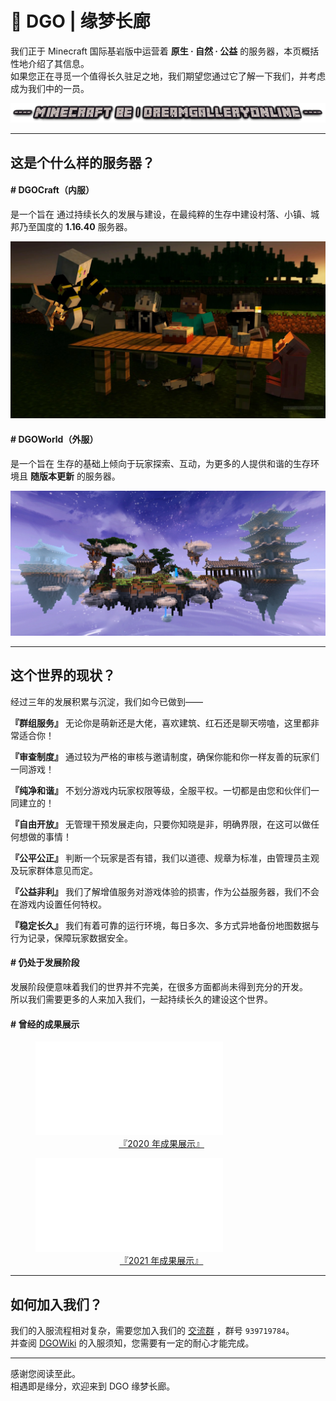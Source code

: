<!-- introduce -->

# 📜 DGO | 缘梦长廊

我们正于 Minecraft 国际基岩版中运营着 **原生 · 自然 · 公益** 的服务器，本页概括性地介绍了其信息。<br/>
如果您正在寻觅一个值得长久驻足之地，我们期望您通过它了解一下我们，并考虑成为我们中的一员。

![](images/MinecraftBE.png)

---

## 这是个什么样的服务器？

#### # DGOCraft（内服）

是一个旨在 通过持续长久的发展与建设，在最纯粹的生存中建设村落、小镇、城邦乃至国度的 **1.16.40** 服务器。

![](images/DGOGroup_1.webp '『DGO 基建组』')

#### # DGOWorld（外服）

是一个旨在 生存的基础上倾向于玩家探索、互动，为更多的人提供和谐的生存环境且 **随版本更新** 的服务器。

![](images/DGOnine.2nd_1.webp '『DGO 外服』')

---

## 这个世界的现状？

经过三年的发展积累与沉淀，我们如今已做到——

**『群组服务』** 无论你是萌新还是大佬，喜欢建筑、红石还是聊天唠嗑，这里都非常适合你！</p>

**『审查制度』** 通过较为严格的审核与邀请制度，确保你能和你一样友善的玩家们一同游戏！</p>

**『纯净和谐』** 不划分游戏内玩家权限等级，全服平权。一切都是由您和伙伴们一同建立的！</p>

**『自由开放』** 无管理干预发展走向，只要你知晓是非，明确界限，在这可以做任何想做的事情！</p>

**『公平公正』** 判断一个玩家是否有错，我们以道德、规章为标准，由管理员主观及玩家群体意见而定。</p>

**『公益非利』** 我们了解增值服务对游戏体验的损害，作为公益服务器，我们不会在游戏内设置任何特权。</p>

**『稳定长久』** 我们有着可靠的运行环境，每日多次、多方式异地备份地图数据与行为记录，保障玩家数据安全。</p>

#### # 仍处于发展阶段

发展阶段便意味着我们的世界并不完美，在很多方面都尚未得到充分的开发。<br/>
所以我们需要更多的人来加入我们，一起持续长久的建设这个世界。

#### # 曾经的成果展示

<figure style='width:80%' >
    <iframe src="//player.bilibili.com/player.html?aid=540148674&bvid=BV1Mi4y187Gk&cid=174043148&page=1" scrolling="no" border="0" frameborder="no" framespacing="0" allowfullscreen="true"> </iframe>
    <figcaption style='text-align: center'><a href='https://b23.tv/4Nu8dPN'>『2020 年成果展示』</a></figcaption>
</figure>

<figure style='width:80%' >
    <iframe src="//player.bilibili.com/player.html?aid=504223289&bvid=BV1Zg411T7qv&cid=369169295&page=1" scrolling="no" border="0" frameborder="no" framespacing="0" allowfullscreen="true"> </iframe>
    <figcaption style='text-align: center'><a href='https://b23.tv/ApapYS9'>『2021 年成果展示』</a></figcaption>
</figure>

---

## 如何加入我们？

我们的入服流程相对复杂，需要您加入我们的 [交流群](https://jq.qq.com/?_wv=1027&k=fLYVZmGj) ，群号 `939719784`。<br/>
并查阅 [DGOWiki](https://wiki.dgo.world) 的入服须知，您需要有一定的耐心才能完成。

---

感谢您阅读至此。<br/>
相遇即是缘分，欢迎来到 DGO 缘梦长廊。

